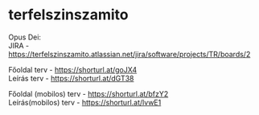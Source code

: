 # terfelszinszamito
Opus Dei:  
JIRA - https://terfelszinszamito.atlassian.net/jira/software/projects/TR/boards/2  
  
Főoldal terv - https://shorturl.at/goJX4    
Leírás terv - https://shorturl.at/dGT38  
  
Főoldal (mobilos) terv - https://shorturl.at/bfzY2  
Leírás(mobilos) terv - https://shorturl.at/lvwE1
